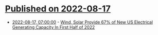 # [Published on 2022-08-17](index.md)

* [2022-08-17, 07:00:00](https://hardware.slashdot.org/story/22/08/16/213256/wind-solar-provide-67-of-new-us-electrical-generating-capacity-in-first-half-of-2022?utm_source=rss1.0mainlinkanon&utm_medium=feed) - [Wind, Solar Provide 67% of New US Electrical Generating Capacity In First Half of 2022](https://hardware.slashdot.org/story/22/08/16/213256/wind-solar-provide-67-of-new-us-electrical-generating-capacity-in-first-half-of-2022?utm_source=rss1.0mainlinkanon&utm_medium=feed)
